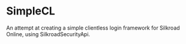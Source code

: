 # SimpleCL
An attempt at creating a simple clientless login framework for Silkroad Online, using SilkroadSecurityApi.